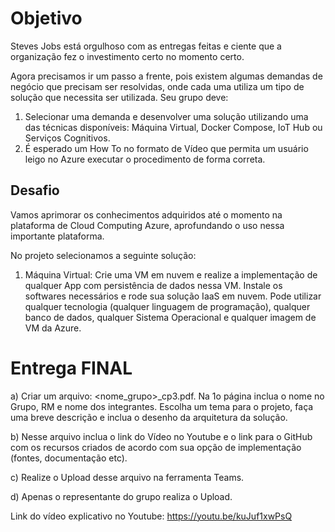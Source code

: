 # Objetivo

Steves Jobs está orgulhoso com as entregas feitas e ciente que a
organização fez o investimento certo no momento certo.

Agora precisamos ir um passo a frente, pois existem algumas demandas de
negócio que precisam ser resolvidas, onde cada uma utiliza um tipo de
solução que necessita ser utilizada.
Seu grupo deve:
1) Selecionar uma demanda e desenvolver uma solução utilizando uma
das técnicas disponíveis: Máquina Virtual, Docker Compose, IoT Hub ou
Serviços Cognitivos.
2) É esperado um How To no formato de Vídeo que permita um usuário
leigo no Azure executar o procedimento de forma correta.

## Desafio

Vamos aprimorar os conhecimentos adquiridos até o momento na
plataforma de Cloud Computing Azure, aprofundando o uso nessa
importante plataforma.

No projeto selecionamos a seguinte solução:

1) Máquina Virtual: Crie uma VM em nuvem e realize a
implementação de qualquer App com persistência de dados
nessa VM. Instale os softwares necessários e rode sua solução
IaaS em nuvem. Pode utilizar qualquer tecnologia (qualquer
linguagem de programação), qualquer banco de dados,
qualquer Sistema Operacional e qualquer imagem de VM da
Azure.

# Entrega FINAL

a) Criar um arquivo:
<nome_grupo>_cp3.pdf.
Na 1o página inclua o nome no Grupo, RM e nome dos integrantes. Escolha
um tema para o projeto, faça uma breve descrição e inclua o desenho da
arquitetura da solução.

b) Nesse arquivo inclua o link do Vídeo no Youtube e o link para o GitHub com os
recursos criados de acordo com sua opção de implementação (fontes,
documentação etc).

c) Realize o Upload desse arquivo na ferramenta Teams.

d) Apenas o representante do grupo realiza o Upload.

Link do vídeo explicativo no Youtube: https://youtu.be/kuJuf1xwPsQ
